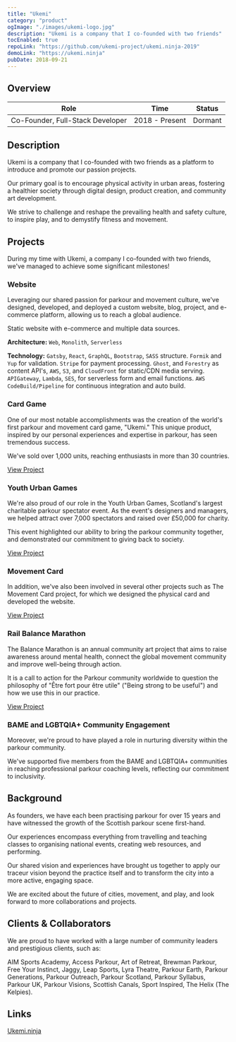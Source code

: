 ```yaml
---
title: "Ukemi"
category: "product"
ogImage: "./images/ukemi-logo.jpg"
description: "Ukemi is a company that I co-founded with two friends"
tocEnabled: true
repoLink: "https://github.com/ukemi-project/ukemi.ninja-2019"
demoLink: "https://ukemi.ninja"
pubDate: 2018-09-21
---
```


## Overview

| Role                             | Time           | Status  |
| -------------------------------- | -------------- | ------- |
| Co-Founder, Full-Stack Developer | 2018 - Present | Dormant |

## Description

Ukemi is a company that I co-founded with two friends as a platform to introduce and promote our passion projects.

Our primary goal is to encourage physical activity in urban areas, fostering a healthier society through digital design, product creation, and community art development.

We strive to challenge and reshape the prevailing health and safety culture, to inspire play, and to demystify fitness and movement.

## Projects

During my time with Ukemi, a company I co-founded with two friends, we've managed to achieve some significant milestones!

### Website

Leveraging our shared passion for parkour and movement culture, we've designed, developed, and deployed a custom website, blog, project, and e-commerce platform, allowing us to reach a global audience.

Static website with e-commerce and multiple data sources.

**Architecture:** `Web`, `Monolith`, `Serverless`

**Technology:** `Gatsby`, `React`, `GraphQL`, `Bootstrap`, `SASS` structure. `Formik` and `Yup` for validation. `Stripe` for payment processing. `Ghost`, and `Forestry` as content API's, `AWS`, `S3`, and `CloudFront` for static/CDN media serving. `APIGateway`, `Lambda`, `SES`, for serverless form and email functions. `AWS CodeBuild/Pipeline` for continuous integration and auto build.

### Card Game

One of our most notable accomplishments was the creation of the world's first parkour and movement card game, "Ukemi." This unique product, inspired by our personal experiences and expertise in parkour, has seen tremendous success.

We've sold over 1,000 units, reaching enthusiasts in more than 30 countries.

[View Project](/projects/ukemi-card-game)

### Youth Urban Games

We're also proud of our role in the Youth Urban Games, Scotland's largest charitable parkour spectator event. As the event's designers and managers, we helped attract over 7,000 spectators and raised over £50,000 for charity.

This event highlighted our ability to bring the parkour community together, and demonstrated our commitment to giving back to society.

[View Project](/projects/youth-urban-games)

### Movement Card

In addition, we've also been involved in several other projects such as The Movement Card project, for which we designed the physical card and developed the website.

[View Project](/projects/movement-card)

### Rail Balance Marathon

The Balance Marathon is an annual community art project that aims to raise awareness around mental health, connect the global movement community and improve well-being through action.

It is a call to action for the Parkour community worldwide to question the philosophy of "Être fort pour être utile" ("Being strong to be useful") and how we use this in our practice.

[View Project](/projects/balance-marathon)

### BAME and LGBTQIA+ Community Engagement

Moreover, we're proud to have played a role in nurturing diversity within the parkour community.

We've supported five members from the BAME and LGBTQIA+ communities in reaching professional parkour coaching levels, reflecting our commitment to inclusivity.

## Background

As founders, we have each been practising parkour for over 15 years and have witnessed the growth of the Scottish parkour scene first-hand.

Our experiences encompass everything from travelling and teaching classes to organising national events, creating web resources, and performing.

Our shared vision and experiences have brought us together to apply our traceur vision beyond the practice itself and to transform the city into a more active, engaging space.

We are excited about the future of cities, movement, and play, and look forward to more collaborations and projects.

## Clients & Collaborators

We are proud to have worked with a large number of community leaders and prestigious clients, such as:

AIM Sports Academy, Access Parkour, Art of Retreat, Brewman Parkour, Free Your Instinct, Jaggy, Leap Sports, Lyra Theatre, Parkour Earth, Parkour Generations, Parkour Outreach, Parkour Scotland, Parkour Syllabus, Parkour UK, Parkour Visions, Scottish Canals, Sport Inspired, The Helix (The Kelpies).

## Links

[Ukemi.ninja](https://ukemi.ninja)
